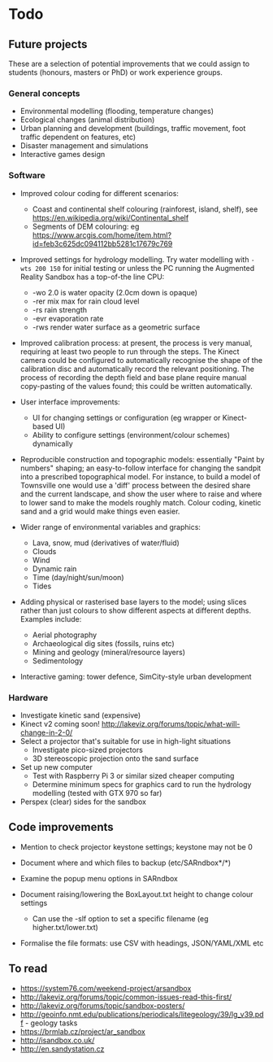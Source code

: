 # Todo

## Future projects

These are a selection of potential improvements that we could assign to
students (honours, masters or PhD) or work experience groups.

### General concepts

* Environmental modelling (flooding, temperature changes)
* Ecological changes (animal distribution)
* Urban planning and development (buildings, traffic movement, foot traffic
  dependent on features, etc)
* Disaster management and simulations
* Interactive games design

### Software

* Improved colour coding for different scenarios:

  * Coast and continental shelf colouring (rainforest, island, shelf), see
    <https://en.wikipedia.org/wiki/Continental_shelf>
  * Segments of DEM colouring: eg https://www.arcgis.com/home/item.html?id=feb3c625dc094112bb5281c17679c769

* Improved settings for hydrology modelling. Try water modelling with `-wts
  200 150` for initial testing or unless the PC running the Augmented Reality
  Sandbox has a top-of-the line CPU:

  * -wo 2.0 is water opacity (2.0cm down is opaque)
  * -rer mix max for rain cloud level
  * -rs rain strength
  * -evr evaporation rate
  * -rws render water surface as a geometric surface

* Improved calibration process: at present, the process is very manual,
  requiring at least two people to run through the steps.  The Kinect camera
  could be configured to automatically recognise the shape of the calibration
  disc and automatically record the relevant positioning.  The process of
  recording the depth field and base plane require manual copy-pasting of the
  values found; this could be written automatically.

* User interface improvements:

  * UI for changing settings or configuration (eg wrapper or Kinect-based UI)
  * Ability to configure settings (environment/colour schemes) dynamically

* Reproducible construction and topographic models:
  essentially "Paint by numbers" shaping; an easy-to-follow interface for
  changing the sandpit into a prescribed topographical model.  For instance,
  to build a model of Townsville one would use a 'diff' process between the
  desired share and the current landscape, and show the user where to raise
  and where to lower sand to make the models roughly match.  Colour coding,
  kinetic sand and a grid would make things even easier.

* Wider range of environmental variables and graphics:

  * Lava, snow, mud (derivatives of water/fluid)
  * Clouds
  * Wind
  * Dynamic rain
  * Time (day/night/sun/moon)
  * Tides

* Adding physical or rasterised base layers to the model; using slices rather
  than just colours to show different aspects at different depths.  Examples
  include:

  * Aerial photography
  * Archaeological dig sites (fossils, ruins etc)
  * Mining and geology (mineral/resource layers)
  * Sedimentology

* Interactive gaming: tower defence, SimCity-style urban development

### Hardware

* Investigate kinetic sand (expensive)
* Kinect v2 coming soon! http://lakeviz.org/forums/topic/what-will-change-in-2-0/
* Select a projector that's suitable for use in high-light situations
  * Investigate pico-sized projectors
  * 3D stereoscopic projection onto the sand surface
* Set up new computer
  * Test with Raspberry Pi 3 or similar sized cheaper computing
  * Determine minimum specs for graphics card to run the hydrology modelling
    (tested with GTX 970 so far)
* Perspex (clear) sides for the sandbox

## Code improvements

* Mention to check projector keystone settings; keystone may not be 0
* Document where and which files to backup (etc/SARndbox*/*)
* Examine the popup menu options in SARndbox
* Document raising/lowering the BoxLayout.txt height to change colour settings

  * Can use the -slf option to set a specific filename (eg
    higher.txt/lower.txt)

* Formalise the file formats: use CSV with headings, JSON/YAML/XML etc

## To read

* https://system76.com/weekend-project/arsandbox
* http://lakeviz.org/forums/topic/common-issues-read-this-first/
* http://lakeviz.org/forums/topic/sandbox-posters/
* http://geoinfo.nmt.edu/publications/periodicals/litegeology/39/lg_v39.pdf - geology tasks
* https://brmlab.cz/project/ar_sandbox
* http://isandbox.co.uk/
* http://en.sandystation.cz
